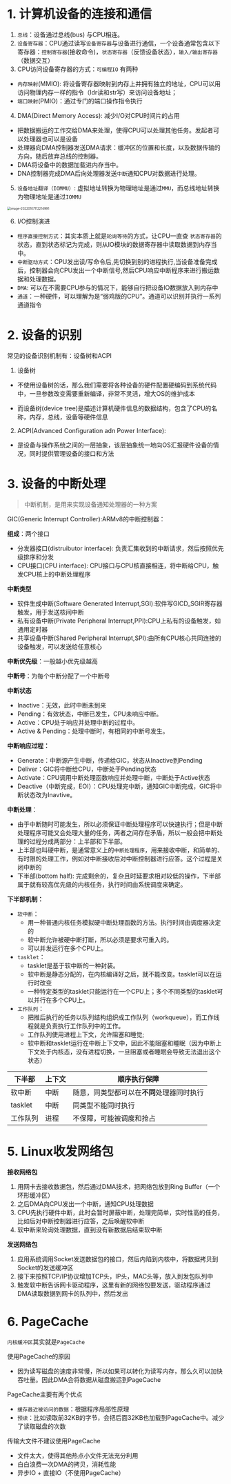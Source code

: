 # 1. 计算机设备的连接和通信

1. `总线`：设备通过总线(bus) 与CPU相连。
2. `设备寄存器`：CPU通过读写`设备寄存器`与设备进行通信，一个设备通常包含以下寄存器：`控制寄存器`(接收命令)，`状态寄存器`（反馈设备状态），`输入/输出寄存器`（数据交互）
3. CPU访问设备寄存器的方式：`可编程IO` 有两种

- `内存映射`(MMIO): 将设备寄存器映射到内存上并拥有独立的地址，CPU可以用访问物理内存一样的指令（ldr读和str写）来访问设备地址；
- `端口映射`(PMIO)：通过专门的端口操作指令执行

4. DMA(Direct Memory Access): 减少I/O对CPU时间片的占用

- 把数据搬运的工作交给DMA来处理，使得CPU可以处理其他任务。发起者可以处理器也可以是设备
- 处理器向DMA控制器发送DMA请求：缓冲区的位置和长度，以及数据传输的方向，随后放弃总线的控制器。
- DMA将设备中的数据加载进内存当中。
- DNA控制器完成DMA后向处理器发送`中断`通知CPU对数据进行处理。

5. `设备地址翻译（IOMMU）`: 虚拟地址转换为物理地址是通过`MMU`，而总线地址转换为物理地址是通过`IOMMU`

<img src="http://aikaid-img.oss-cn-shanghai.aliyuncs.com/img/image-20220107112214991.png" alt="image-20220107112214991" style="zoom:50%;" />

6. I/O控制演进

- `程序直接控制方式`：其实本质上就是`轮询等待`的方式，让CPU一直查 `状态寄存器`的状态，直到状态标记为完成，则从IO模块的数据寄存器中读取数据到内存当中。
- `中断驱动方式`：CPU发出读/写命令后,先切换到别的进程执行,当设备准备完成后，控制器会向CPU发出一个中断信号,然后CPU响应中断程序来进行搬运数据和处理数据。
- `DMA`: 可以在不需要CPU参与的情况下，能够自行把设备IO数据放入到内存中
- `通道`：一种硬件，可以理解为是“弱鸡版的CPU”。通道可以识别并执行一系列通道指令

# 2. 设备的识别	

常见的设备识别机制有：设备树和ACPI

1. 设备树

- 不使用设备树的话，那么我们需要将各种设备的硬件配置硬编码到系统代码中，一旦参数改变需要重新编译，非常不灵活，增大OS的维护成本

- 而设备树(device tree)是描述计算机硬件信息的数据结构，包含了CPU的名称，内存，总线，设备等硬件信息

2. ACPI(Advanced Configuration adn Power Interface): 

- 是设备与操作系统之间的一层抽象，该层抽象统一地向OS汇报硬件设备的情况，同时提供管理设备的接口和方法

# 3. 设备的中断处理

> 中断机制，是用来实现设备通知处理器的一种方案

GIC(Generic Interrupt Controller):ARMv8的中断控制器：

**组成**：两个接口

- 分发器接口(distruibutor interface): 负责汇集收到的中断请求，然后按照优先级排序和分发
- CPU接口(CPU interface): CPU接口与CPU核直接相连，将中断给CPU，触发CPU核上的中断处理程序

**中断类型**

- 软件生成中断(Software Generated Interrupt,SGI):软件写GICD_SGIR寄存器触发，用于发送核间中断
- 私有设备中断(Private Peripheral Interrupt,PPI):CPU上私有的设备触发，如通用定时器
- 共享设备中断(Shared  Peripheral Interrupt,SPI):由所有CPU核心共同连接的设备触发，可以发送给任意核心

**中断优先级**：一般越小优先级越高

**中断号**：为每个中断分配了一个中断号

**中断状态**

- Inactive：无效，此时中断未到来
- Pending：有效状态，中断已发生，CPU未响应中断。
- Active：CPU处于响应并处理中断的过程中。
- Active & Pending：处理中断时，有相同的中断号发生。

**中断响应过程：**

- Generate：中断源产生中断，传递给GIC，状态从Inactive到Pending
- Deliver：GIC将中断给CPU，中断处于Pending状态
- Activate：CPU调用中断处理函数响应并处理中断，中断处于Active状态
- Deactive（中断完成，EOI）：CPU处理完中断，通知GIC中断完成，GIC将中断状态改为Inavtive。

**中断处理**：

- 由于中断随时可能发生，所以必须保证中断处理程序可以快速执行；但是中断处理程序可能又会处理大量的任务，两者之间存在矛盾，所以一般会把中断处理的过程分成两部分：上半部和下半部。
- 上半部也叫硬中断，是通常意义上的`中断处理程序`，用来接收中断，和简单的、有时限的处理工作，例如对中断接收后对中断控制器进行应答。这个过程是关闭中断的
- 下半部(bottom half): 完成剩余的，复杂且时延要求相对较低的操作，下半部属于就有较高优先级的内核任务，执行时间由系统调度来确定。

**下半部机制：**

- `软中断`：
  - 用一种普通内核任务模拟硬中断处理函数的方法。执行时间由调度器决定的
  - 软中断允许被硬中断打断，所以必须是要求可重入的。
  - 可以并发运行在多个CPU上。
- `tasklet`：
  - tasklet是基于软中断的一种封装。
  - 软中断是静态分配的，在内核编译好之后，就不能改变。tasklet可以在运行时改变
  - 一种特定类型的tasklet只能运行在一个CPU上；多个不同类型的tasklet可以并行在多个CPU上。
- `工作队列`：
  - 把推后执行的任务以队列结构组织成工作队列（workqueue），而工作线程就是负责执行工作队列中的工作。
  - 工作队列使用进程上下文，允许阻塞和睡觉;
  - 软中断和tasklet运行在中断上下文中，因此不能阻塞和睡眠（因为中断上下文处于内核态，没有进程切换，一旦阻塞或者睡眠会导致无法退出这个状态）

| 下半部   | 上下文 | 顺序执行保障                               |
| -------- | ------ | ------------------------------------------ |
| 软中断   | 中断   | 随意，同类型都可以在**不同**处理器同时执行 |
| tasklet  | 中断   | 同类型不能同时执行                         |
| 工作队列 | 进程   | 不保障，可能被调度和抢占                   |

# 5. Linux收发网络包

**接收网络包**

1. 用网卡去接收数据包，然后通过DMA技术，把网络包放到Ring Buffer（一个环形缓冲区）
2. 之后DMA向CPU发出一个中断，通知CPU处理数据
3. CPU先执行硬件中断，此时会暂时屏蔽中断，处理完简单，实时性高的任务，比如后对中断控制器进行应答，之后唤醒软中断
4. 软中断来轮询处理数据，直到没有新数据后结束软中断

**发送网络包**

1. 应用系统调用Socket发送数据包的接口，然后内陷到内核中，将数据拷贝到Socket的发送缓冲区
2. 接下来按照TCP/IP协议增加TCP头，IP头，MAC头等，放入到发包队列中
3. 触发软中断告诉网卡驱动程序，这里有新的网络包要发送，驱动程序通过DMA读取数据到网卡的队列中，然后发出



# 6. PageCache

`内核缓冲区`其实就是`PageCache`

使用PageCache的原因

- 因为读写磁盘的速度非常慢，所以如果可以转化为读写内存，那么久可以加快吞吐量。因此DMA会将数据从磁盘搬运到PageCache

PageCache主要有两个优点

- `缓存最近被访问的数据`：根据程序局部性原理
- `预读`：比如读取前32KB的字节，会把后面32KB也加载到PageCache中。减少了读取磁盘的次数

传输大文件不建议使用PageCache

- 文件太大，使得其他热点小文件无法充分利用
- 白白浪费一次DMA的拷贝，消耗性能
- 异步IO + 直接IO（不使用PageCache）
